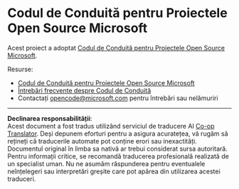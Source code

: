 <!--
CO_OP_TRANSLATOR_METADATA:
{
  "original_hash": "c06b12caf3c901eb3156e3dd5b0aea56",
  "translation_date": "2025-09-04T01:40:23+00:00",
  "source_file": "CODE_OF_CONDUCT.md",
  "language_code": "ro"
}
-->
# Codul de Conduită pentru Proiectele Open Source Microsoft

Acest proiect a adoptat [Codul de Conduită pentru Proiectele Open Source Microsoft](https://opensource.microsoft.com/codeofconduct/).

Resurse:

- [Codul de Conduită pentru Proiectele Open Source Microsoft](https://opensource.microsoft.com/codeofconduct/)
- [Întrebări frecvente despre Codul de Conduită](https://opensource.microsoft.com/codeofconduct/faq/)
- Contactați [opencode@microsoft.com](mailto:opencode@microsoft.com) pentru întrebări sau nelămuriri

---

**Declinarea responsabilității**:  
Acest document a fost tradus utilizând serviciul de traducere AI [Co-op Translator](https://github.com/Azure/co-op-translator). Deși depunem eforturi pentru a asigura acuratețea, vă rugăm să rețineți că traducerile automate pot conține erori sau inexactități. Documentul original în limba sa nativă ar trebui considerat sursa autoritară. Pentru informații critice, se recomandă traducerea profesională realizată de un specialist uman. Nu ne asumăm răspunderea pentru eventualele neînțelegeri sau interpretări greșite care pot apărea din utilizarea acestei traduceri.